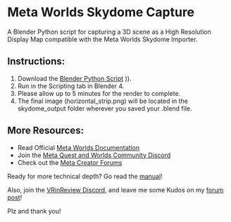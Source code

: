 # Meta Worlds Skydome Capture
A Blender Python script for capturing a 3D scene as a High Resolution Display Map compatible with the Meta Worlds Skydome Importer.

## Instructions:
1. Download the [Blender Python Script](https://raw.githubusercontent.com/tellous/MetaWorldsSkydomeCapture/refs/heads/main/SkydomeCapture.py)
)).
1. Run in the Scripting tab in Blender 4.
1. Please allow up to 5 minutes for the render to complete.
1. The final image (horizontal_strip.png) will be located in the skydome_output folder wherever you saved your .blend file.

## More Resources:
- Read Official [Meta Worlds Documentation](https://developers.meta.com/horizon-worlds/learn/)
- Join the [Meta Quest and Worlds Community Discord](https://discord.gg/3sWk8BD9FZ)
- Check out the [Meta Creator Forums](https://communityforums.atmeta.com/t5/Creator-Forum/ct-p/Meta_Horizon_Creator_Forums)

Ready for more technical depth?
Go read the [manual](https://communityforums.atmeta.com/t5/Community-Resources/New-Resource-Meta-Horizon-Creator-Manual-Technical-Reference/m-p/1295126)!

Also, join the [VRinReview Discord](https://discord.com/invite/Kw4JbyNb9A),
and leave me some Kudos on my [forum post](TODO)!

Plz and thank you!
